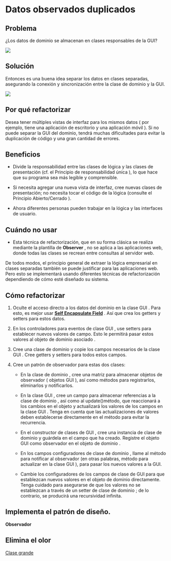# Datos observados duplicados

## Problema
¿Los datos de dominio se almacenan en clases responsables de la GUI?

![](https://refactoring.guru/images/refactoring/diagrams/Duplicate%20Observed%20Data%20-%20Before.png?id=bd26ed6d7d9921504165fd46b7f6124c)

## Solución
Entonces es una buena idea separar los datos en clases separadas, asegurando la conexión y sincronización entre la clase de dominio y la GUI.

![](https://refactoring.guru/images/refactoring/diagrams/Duplicate%20Observed%20Data%20-%20After.png?id=b86fa0ff2f9ff7c76d4a183607153458)


## Por qué refactorizar
Desea tener múltiples vistas de interfaz para los mismos datos ( por ejemplo, tiene una aplicación de escritorio y una aplicación móvil ). Si no puede separar la GUI del dominio, tendrá muchas dificultades para evitar la duplicación de código y una gran cantidad de errores.

## Beneficios
- Divide la responsabilidad entre las clases de lógica y las clases de presentación (cf. el Principio de responsabilidad única ), lo que hace que su programa sea más legible y comprensible.

- Si necesita agregar una nueva vista de interfaz, cree nuevas clases de presentación; no necesita tocar el código de la lógica (consulte el Principio Abierto/Cerrado ).

- Ahora diferentes personas pueden trabajar en la lógica y las interfaces de usuario.

## Cuándo no usar
- Esta técnica de refactorización, que en su forma clásica se realiza mediante la plantilla de **Observer** , no se aplica a las aplicaciones web, donde todas las clases se recrean entre consultas al servidor web.

De todos modos, el principio general de extraer la lógica empresarial en clases separadas también se puede justificar para las aplicaciones web. Pero esto se implementará usando diferentes técnicas de refactorización dependiendo de cómo esté diseñado su sistema.

## Cómo refactorizar
1. Oculte el acceso directo a los datos del dominio en la clase GUI . Para esto, es mejor usar **[Self Encapsulate Field](/RefactoringPattern/SelfEncapsulatedField.md)** . Así que crea los getters y setters para estos datos.

2. En los controladores para eventos de clase GUI , use setters para establecer nuevos valores de campo. Esto le permitirá pasar estos valores al objeto de dominio asociado .

3. Cree una clase de dominio y copie los campos necesarios de la clase GUI . Cree getters y setters para todos estos campos.

4. Cree un patrón de observador para estas dos clases:

   - En la clase de dominio , cree una matriz para almacenar objetos de observador ( objetos GUI ), así como métodos para registrarlos, eliminarlos y notificarlos.

   - En la clase GUI , cree un campo para almacenar referencias a la clase de dominio , así como al update()método, que reaccionará a los cambios en el objeto y actualizará los valores de los campos en la clase GUI . Tenga en cuenta que las actualizaciones de valores deben establecerse directamente en el método para evitar la recurrencia.

   - En el constructor de clases de GUI , cree una instancia de clase de dominio y guárdela en el campo que ha creado. Registre el objeto GUI como observador en el objeto de dominio .

    - En los campos configuradores de clase de dominio , llame al método para notificar al observador (en otras palabras, método para actualizar en la clase GUI ), para pasar los nuevos valores a la GUI.

    - Cambie los configuradores de los campos de clase de GUI para que establezcan nuevos valores en el objeto de dominio directamente. Tenga cuidado para asegurarse de que los valores no se establezcan a través de un setter de clase de dominio ; de lo contrario, se producirá una recursividad infinita.


## Implementa el patrón de diseño.
**Observador**

## Elimina el olor
[Clase grande](/CodeSmell/LargeClass.md)